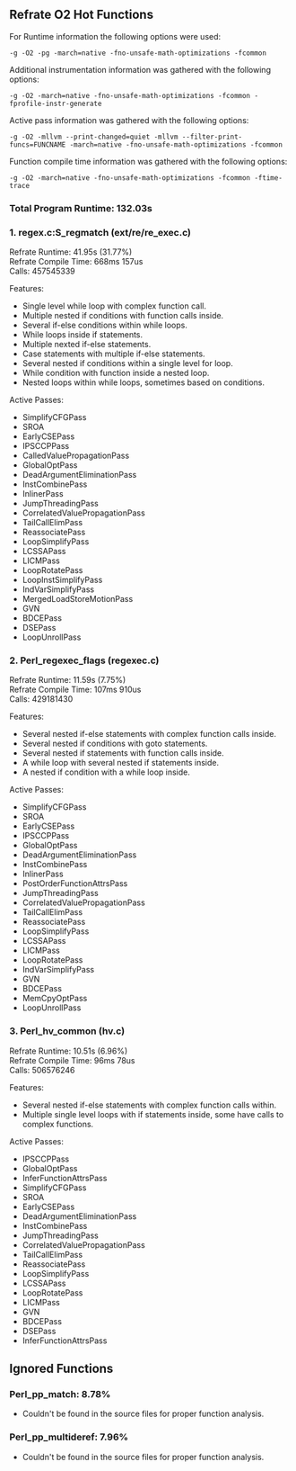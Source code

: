 ## Refrate O2 Hot Functions

For Runtime information the following options were used:
```
-g -O2 -pg -march=native -fno-unsafe-math-optimizations -fcommon
```

Additional instrumentation information was gathered with the following options:
```
-g -O2 -march=native -fno-unsafe-math-optimizations -fcommon -fprofile-instr-generate
```

Active pass information was gathered with the following options:
```
-g -O2 -mllvm --print-changed=quiet -mllvm --filter-print-funcs=FUNCNAME -march=native -fno-unsafe-math-optimizations -fcommon
```

Function compile time information was gathered with the following options:
```
-g -O2 -march=native -fno-unsafe-math-optimizations -fcommon -ftime-trace
```

### Total Program Runtime: 132.03s

### 1. regex.c:S_regmatch (ext/re/re_exec.c)
Refrate Runtime: 41.95s (31.77%) \
Refrate Compile Time: 668ms 157us \
Calls: 457545339 

Features:
- Single level while loop with complex function call.
- Multiple nested if conditions with function calls inside.
- Several if-else conditions within while loops.
- While loops inside if statements.
- Multiple nexted if-else statements.
- Case statements with multiple if-else statements.
- Several nested if conditions within a single level for loop.
- While condition with function inside a nested loop.
- Nested loops within while loops, sometimes based on conditions.

Active Passes:
- SimplifyCFGPass
- SROA
- EarlyCSEPass
- IPSCCPPass
- CalledValuePropagationPass
- GlobalOptPass
- DeadArgumentEliminationPass
- InstCombinePass
- InlinerPass
- JumpThreadingPass
- CorrelatedValuePropagationPass
- TailCallElimPass
- ReassociatePass
- LoopSimplifyPass
- LCSSAPass
- LICMPass
- LoopRotatePass
- LoopInstSimplifyPass
- IndVarSimplifyPass
- MergedLoadStoreMotionPass
- GVN
- BDCEPass
- DSEPass
- LoopUnrollPass

### 2. Perl_regexec_flags (regexec.c)
Refrate Runtime: 11.59s (7.75%) \
Refrate Compile Time: 107ms 910us \
Calls: 429181430

Features:
- Several nested if-else statements with complex function calls inside.
- Several nested if conditions with goto statements.
- Several nested if statements with function calls inside.
- A while loop with several nested if statements inside.
- A nested if condition with a while loop inside.

Active Passes:
- SimplifyCFGPass
- SROA
- EarlyCSEPass
- IPSCCPPass
- GlobalOptPass
- DeadArgumentEliminationPass
- InstCombinePass
- InlinerPass
- PostOrderFunctionAttrsPass
- JumpThreadingPass
- CorrelatedValuePropagationPass
- TailCallElimPass
- ReassociatePass
- LoopSimplifyPass
- LCSSAPass
- LICMPass
- LoopRotatePass
- IndVarSimplifyPass
- GVN
- BDCEPass
- MemCpyOptPass
- LoopUnrollPass

### 3. Perl_hv_common (hv.c)
Refrate Runtime: 10.51s (6.96%) \
Refrate Compile Time: 96ms 78us \
Calls: 506576246

Features:
- Several nested if-else statements with complex function calls within.
- Multiple single level loops with if statements inside, some have calls to complex functions.

Active Passes:
- IPSCCPPass
- GlobalOptPass
- InferFunctionAttrsPass
- SimplifyCFGPass
- SROA
- EarlyCSEPass
- DeadArgumentEliminationPass
- InstCombinePass
- JumpThreadingPass
- CorrelatedValuePropagationPass
- TailCallElimPass
- ReassociatePass
- LoopSimplifyPass
- LCSSAPass
- LoopRotatePass
- LICMPass
- GVN
- BDCEPass
- DSEPass
- InferFunctionAttrsPass

## Ignored Functions

### Perl_pp_match: 8.78%
- Couldn't be found in the source files for proper function analysis.

### Perl_pp_multideref: 7.96%
- Couldn't be found in the source files for proper function analysis.
